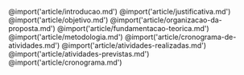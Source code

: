 @import('article/introducao.md')
@import('article/justificativa.md')
@import('article/objetivo.md')
@import('article/organizacao-da-proposta.md')
@import('article/fundamentacao-teorica.md')
@import('article/metodologia.md')
@import('article/cronograma-de-atividades.md')
@import('article/atividades-realizadas.md')
@import('article/atividades-previstas.md')
@import('article/cronograma.md')